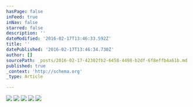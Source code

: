 ```yaml
---
hasPage: false
inFeed: true
inNav: false
starred: false
description: ''
dateModified: '2016-02-17T13:46:33.592Z'
title: ''
datePublished: '2016-02-17T13:46:34.730Z'
author: []
sourcePath: _posts/2016-02-17-42302fb2-6458-4498-b2df-6f8effb4a61b.md
published: true
_context: 'http://schema.org'
_type: Article

---
```

![](https://the-grid-user-content.s3-us-west-2.amazonaws.com/5642ddae-dc74-4c63-83fa-b2d0ce2fe597.jpg)
![](https://the-grid-user-content.s3-us-west-2.amazonaws.com/ac20a7cb-2dc7-457a-9ba1-b42a9f82c28c.jpg)
![](https://the-grid-user-content.s3-us-west-2.amazonaws.com/9463fa72-0208-48f3-bb21-99ecd39dc682.jpg)
![](https://the-grid-user-content.s3-us-west-2.amazonaws.com/6f6df03b-1ec1-4e33-84e8-d8415d55a479.jpg)
![](https://the-grid-user-content.s3-us-west-2.amazonaws.com/69c4d7ae-97ba-4aea-ac30-cb22aa8cecbc.jpg)